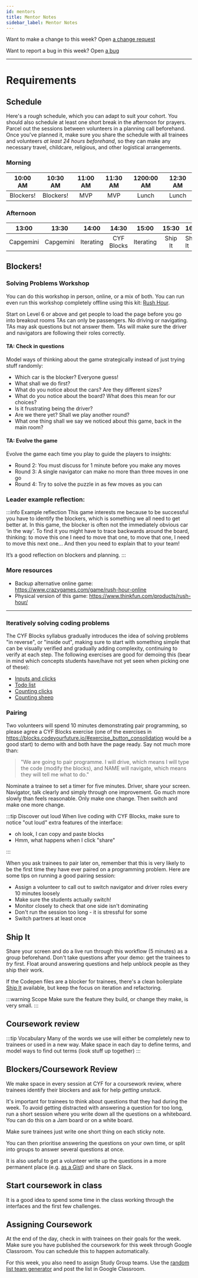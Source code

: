 ```yaml
---
id: mentors
title: Mentor Notes
sidebar_label: Mentor Notes
---
```


Want to make a change to this week? Open [a change request](https://github.com/CodeYourFuture/syllabus/issues/new?assignees=&labels=enhancement&template=change-request.md&title=)

Want to report a bug in this week? Open [a bug](https://github.com/CodeYourFuture/syllabus/issues/new?assignees=&labels=bug&template=bug-report.md&title=)

---

# Requirements

## Schedule

Here's a rough schedule, which you can adapt to suit your cohort. You should also schedule at least one short break in the afternoon for prayers. Parcel out the sessions between volunteers in a planning call beforehand. Once you've planned it, make sure you share the schedule with all trainees and volunteers _at least 24 hours beforehand_, so they can make any necessary travel, childcare, religious, and other logistical arrangements.

### Morning

| 10:00 AM  | 10:30 AM  | 11:00 AM | 11:30 AM | 1200:00 AM | 12:30 AM |
| :-------: | :-------: | :------: | :------: | :--------: | :------: |
| Blockers! | Blockers! |   MVP    |   MVP    |   Lunch    |  Lunch   |

### Afternoon

|   13:00   |   13:30   |   14:00   |   14:30    |   15:00   |  15:30  | 16:00   | 16:30 |
| :-------: | :-------: | :-------: | :--------: | :-------: | :-----: | ------- | ----- |
| Capgemini | Capgemini | Iterating | CYF Blocks | Iterating | Ship It | Ship It | Retro |

## Blockers!

### Solving Problems Workshop

You can do this workshop in person, online, or a mix of both. You can run even run this workshop completely offline using this kit: [Rush Hour](https://www.thinkfun.com/products/rush-hour/).

Start on Level 6 or above and get people to load the page before you go into breakout rooms
TAs can only be passengers. No driving or navigating. TAs may ask questions but not answer them. TAs will make sure the driver and navigators are following their roles correctly.

#### TA: Check in questions

Model ways of thinking about the game strategically instead of just trying stuff randomly:

- Which car is the blocker? Everyone guess!
- What shall we do first?
- What do you notice about the cars? Are they different sizes?
- What do you notice about the board? What does this mean for our choices?
- Is it frustrating being the driver?
- Are we there yet? Shall we play another round?
- What one thing shall we say we noticed about this game, back in the main room?

#### TA: Evolve the game

Evolve the game each time you play to guide the players to insights:

- Round 2: You must discuss for 1 minute before you make any moves
- Round 3: A single navigator can make no more than three moves in one go
- Round 4: Try to solve the puzzle in as few moves as you can

### Leader example reflection:

:::info Example reflection
This game interests me because to be successful you have to identify the blockers, which is something we all need to get better at. In this game, the blocker is often not the immediately obvious car ‘in the way’. To find it you might have to trace backwards around the board, thinking: to move this one I need to move that one, to move that one, I need to move this next one… And then you need to explain that to your team!

It’s a good reflection on blockers and planning.
:::

### More resources

- Backup alternative online game: https://www.crazygames.com/game/rush-hour-online
- Physical version of this game: https://www.thinkfun.com/products/rush-hour/

---

### Iteratively solving coding problems

The CYF Blocks syllabus gradually introduces the idea of solving problems "in reverse", or "inside out", making sure to start with something simple that can be visually verified and gradually adding complexity, continuing to verify at each step. The following exercises are good for demoing this (bear in mind which concepts students have/have not yet seen when picking one of these):

- [Inputs and clicks](https://blocks.codeyourfuture.io/#exercise_button_input)
- [Todo list](https://blocks.codeyourfuture.io/#exercise_todo_list)
- [Counting clicks](https://blocks.codeyourfuture.io/#exercise_button_variables_state)
- [Counting sheep](https://blocks.codeyourfuture.io/#exercise_button_variables_consolidation)

### Pairing

Two volunteers will spend 10 minutes demonstrating pair programming, so please agree a CYF Blocks exercise (one of the exercises in https://blocks.codeyourfuture.io/#exercise_button_consolidation would be a good start) to demo with and both have the page ready. Say not much more than:

> "We are going to pair programme. I will drive, which means I will type the code (modify the blocks), and NAME will navigate, which means they will tell me what to do."

Nominate a trainee to set a timer for five minutes. Driver, share your screen. Navigator, talk clearly and simply through one improvement. Go much more slowly than feels reasonable. Only make one change. Then switch and make one more change.

:::tip Discover out loud
When live coding with CYF Blocks, make sure to notice "out loud" extra features of the interface:

- oh look, I can copy and paste blocks
- Hmm, what happens when I click "share"

:::

When you ask trainees to pair later on, remember that this is very likely to be the first time they have ever paired on a programming problem. Here are some tips on running a good pairing session:

- Assign a volunteer to call out to switch navigator and driver roles every 10 minutes loosely
- Make sure the students actually switch!
- Monitor closely to check that one side isn't dominating
- Don't run the session too long - it is stressful for some
- Switch partners at least once

## Ship It

Share your screen and do a live run through this workflow (5 minutes) as a group beforehand. Don't take questions after your demo: get the trainees to _try_ first. Float around answering questions and help unblock people as they ship their work.

If the Codepen files are a blocker for trainees, there's a clean boilerplate [Ship It](https://github.com/CodeYourFuture/Ship-It) available, but keep the focus on iteration and refactoring.

:::warning Scope
Make sure the feature they build, or change they make, is very small.
:::

## Coursework review

:::tip Vocabulary
Many of the words we use will either be completely new to trainees or used in a new way. Make space in each day to define terms, and model ways to find out terms (look stuff up together)
:::

## Blockers/Coursework Review

We make space in every session at CYF for a coursework review, where trainees identify their blockers and ask for help _getting unstuck_.

It's important for trainees to think about questions that they had during the week. To avoid getting distracted with answering a question for too long, run a short session where you write down all the questions on a whiteboard. You can do this on a Jam board or on a white board.

Make sure trainees just write one short thing on each sticky note.

You can then prioritise answering the questions on your own time, or split into groups to answer several questions at once.

It is also useful to get a volunteer write up the questions in a more permanent place \(e.g. [as a Gist](https://gist.github.com/)\) and share on Slack.

## Start coursework in class

It is a good idea to spend some time in the class working through the interfaces and the first few challenges.

## Assigning Coursework

At the end of the day, check in with trainees on their goals for the week. Make sure you have published the coursework for this week through Google Classroom. You can schedule this to happen automatically.

For this week, you also need to assign Study Group teams. Use the [random list team generator](https://www.randomlists.com/team-generator) and post the list in Google Classroom.
